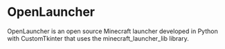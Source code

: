 # OpenLauncher
OpenLauncher is an open source Minecraft launcher developed in Python with CustomTkinter that uses the minecraft_launcher_lib library.
